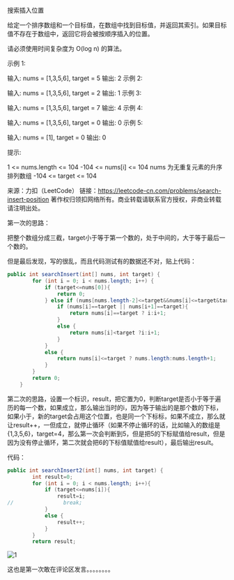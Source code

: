 搜索插入位置

给定一个排序数组和一个目标值，在数组中找到目标值，并返回其索引。如果目标值不存在于数组中，返回它将会被按顺序插入的位置。

请必须使用时间复杂度为 O(log n) 的算法。

 

示例 1:

输入: nums = [1,3,5,6], target = 5
输出: 2
示例 2:

输入: nums = [1,3,5,6], target = 2
输出: 1
示例 3:

输入: nums = [1,3,5,6], target = 7
输出: 4
示例 4:

输入: nums = [1,3,5,6], target = 0
输出: 0
示例 5:

输入: nums = [1], target = 0
输出: 0


提示:

1 <= nums.length <= 104
-104 <= nums[i] <= 104
nums 为无重复元素的升序排列数组
-104 <= target <= 104

来源：力扣（LeetCode）
链接：https://leetcode-cn.com/problems/search-insert-position
著作权归领扣网络所有。商业转载请联系官方授权，非商业转载请注明出处。

第一次的思路：

把整个数组分成三截，target小于等于第一个数的，处于中间的，大于等于最后一个数的。

但是最后发现，写的很乱，而且代码测试有的数据还不对，贴上代码：

```java
public int searchInsert(int[] nums, int target) {
        for (int i = 0; i < nums.length; i++) {
            if (target<=nums[0]){
                return 0;
            } else if (nums[nums.length-2]<=target&&nums[i]<=target&target<=nums[i+1]) {
                if (nums[i]==target || nums[i+1]==target){
                    return nums[i]==target ? i:i+1;
                }
                else {
                    return nums[i]<target ?i:i+1;
                }
            }
            else {
                return nums[i]<=target ? nums.length:nums.length+1;
            }
        }
        return 0;
    }
```

第二次的思路，设置一个标识，result，把它置为0，判断target是否小于等于遍历的每一个数，如果成立，那么输出当时的i，因为等于输出的是那个数的下标，如果小于，新的target会占用这个位置，也是同一个下标标，如果不成立，那么就让result++，一但成立，就停止循环（如果不停止循环的话，比如输入的数组是{1,3,5,6}，target=4，那么第一次会判断到5，但是把5的下标赋值给result，但是因为没有停止循环，第二次就会把6的下标值赋值给result），最后输出result。

代码：

```java
public int searchInsert2(int[] nums, int target) {
        int result=0;
        for (int i = 0; i < nums.length; i++){
            if (target<=nums[i]){
                result=i;
//                break;
            }
            else {
                result++;
            }
        }
        return result;
```

![1](https://gitee.com/misteryliu/typora/raw/master/image/1.png)

这也是第一次敢在评论区发言。。。。。。。。